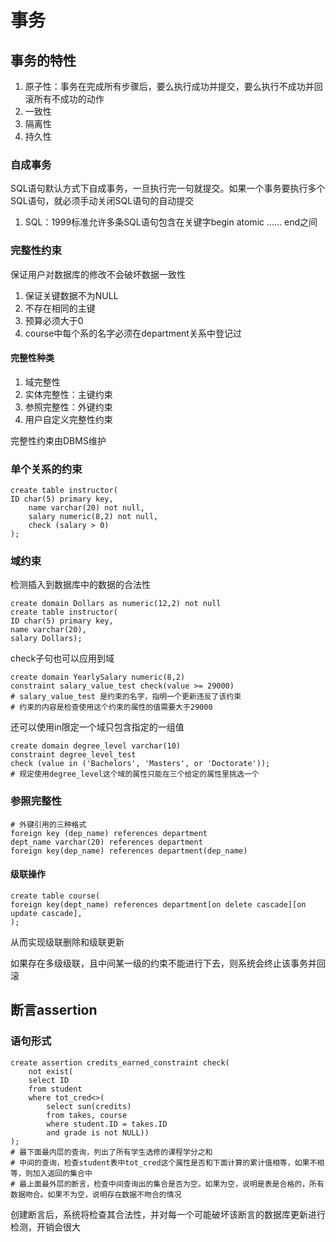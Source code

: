 # 事务

## 事务的特性

1. 原子性：事务在完成所有步骤后，要么执行成功并提交，要么执行不成功并回滚所有不成功的动作
2. 一致性
3. 隔离性
4. 持久性



### 自成事务

SQL语句默认方式下自成事务，一旦执行完一句就提交。如果一个事务要执行多个SQL语句，就必须手动关闭SQL语句的自动提交

1. SQL：1999标准允许多条SQL语句包含在关键字begin atomic …… end之间



### 完整性约束

保证用户对数据库的修改不会破坏数据一致性 

1. 保证关键数据不为NULL
2. 不存在相同的主键
3. 预算必须大于0
4. course中每个系的名字必须在department关系中登记过



#### 完整性种类

1. 域完整性
2. 实体完整性：主键约束
3. 参照完整性：外键约束
4. 用户自定义完整性约束

完整性约束由DBMS维护



### 单个关系的约束

```mysql
create table instructor(
ID char(5) primary key,
    name varchar(20) not null,
    salary numeric(8,2) not null,
    check (salary > 0)
);
```



### 域约束

检测插入到数据库中的数据的合法性

```mysql
create domain Dollars as numeric(12,2) not null
create table instructor(
ID char(5) primary key,
name varchar(20),
salary Dollars);
```

check子句也可以应用到域

```mysql
create domain YearlySalary numeric(8,2)
constraint salary_value_test check(value >= 29000)
# salary_value_test 是约束的名字，指明一个更新违反了该约束
# 约束的内容是检查使用这个约束的属性的值需要大于29000
```



还可以使用in限定一个域只包含指定的一组值

```mysql
create domain degree_level varchar(10)
constraint degree_level_test 
check (value in ('Bachelors', 'Masters', or 'Doctorate'));
# 规定使用degree_level这个域的属性只能在三个给定的属性里挑选一个
```



### 参照完整性

```mysql
# 外键引用的三种格式
foreign key (dep_name) references department
dept_name varchar(20) references department
foreign key(dep_name) references department(dep_name)
```

#### 级联操作

```mysql
create table course(
foreign key(dept_name) references department[on delete cascade][on update cascade],
);
```

从而实现级联删除和级联更新

如果存在多级级联，且中间某一级的约束不能进行下去，则系统会终止该事务并回滚	



## 断言assertion

### 语句形式

```mysql
create assertion credits_earned_constraint check(
    not exist(
    select ID
    from student
    where tot_cred<>(
    	select sun(credits)
    	from takes, course
    	where student.ID = takes.ID
    	and grade is not NULL))
);
# 最下面最内层的查询，列出了所有学生选修的课程学分之和
# 中间的查询，检查student表中tot_cred这个属性是否和下面计算的累计值相等，如果不相等，则加入返回的集合中
# 最上面最外层的断言，检查中间查询出的集合是否为空。如果为空，说明是表是合格的，所有数据吻合。如果不为空，说明存在数据不吻合的情况
```

创建断言后，系统将检查其合法性，并对每一个可能破坏该断言的数据库更新进行检测，开销会很大

